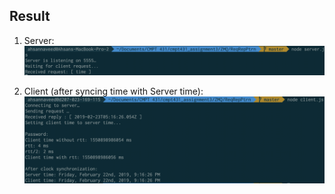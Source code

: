 ## Result

1. Server:
   ![Server](reqrep_server.png)

2. Client (after syncing time with Server time):
   ![Client](reqrep_client.png)
